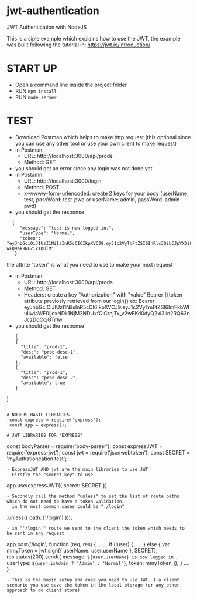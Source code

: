 # jwt-authentication
JWT Authentication with NodeJS

This is a siple example which explains how to use the JWT, the example was  built  following the tutorial in:
https://jwt.io/introduction/

# START UP
- Open a command line inside the project folder
- RUN `npm install`
- RUN `node server` 

# TEST
- Download Postman which helps to make http request (this optional since you can use any other tool or  use your own client to make request)
- in Postman:
  - URL: http://localhost:3000/api/prods
   - Method: GET
- you should get an error since any login was not  done yet
- in Postamn:
  - URL: http://localhost:3000/login
  - Method: POST
  - x-wwww-form-urlencoded: create 2 keys for your body (userName: test,  passWord: test-pwd or userName: admin, passWord: admin-pwd)
- you should get the response 
 ``` 
   {
      "message": "test is now logged in.",
      "userType": "Normal",
      "token": "eyJhbGciOiJIUzI1NiIsInR5cCI6IkpXVCJ9.eyJ1c2VyTmFtZSI6InRlc3QiLCJpYXQiOjE0OTU2MzgxNDh9.jul0qpw2PIHEkK6VPLQeCcmHW-wEQ9ak9NEZixTDUlM"
    }
```
  the attrite "token" is what you need to use to make your next request
 - in Postman:
    - URL: http://localhost:3000/api/prods
    - Method: GET
    - Headers: create a key "Authorization" with "value" Bearer {{token atribute previosly retrieved from our login}}
      ex:
      Bearer eyJhbGciOiJIUzI1NiIsInR5cCI6IkpXVCJ9.eyJ1c2VyTmFtZSI6ImFkbWluIiwiaWF0IjoxNDk1NjM2NDUxfQ.CrnjTx_v2wFKd0dyQ2xi3Iin2RQ63nJczDdCcjGTr1w 
  - you should get the response
    ```
    [
    {
      "title": "prod-1",
      "desc": "prod-desc-1",
      "available": false
    },
    {
      "title": "prod-1",
      "desc": "prod-desc-2",
      "available": true
    }
  ] 
  ```
 
# NODEJS BASIC LIBRARIES
  `const express = require('express');`
  `const app = express();`
  
# JWT LIBRARIES FOR "EXPRESS"
```
  const bodyParser = require('body-parser');
  const expressJWT = require('express-jwt');
  const jwt = require('jsonwebtoken');
  const SECRET = 'myAuthationcation test';
```
- ExpressJWT AND jwt are the main libraries to use JWT
- Firstly the "secret key" to use 
```
  app.use(expressJWT({
      secret: SECRET
  })
```
- Secondly call the method "unless" to set the list of route paths which do not need to have a token validation, 
  in the most common cases could be "./login"
```
.unless({
    path: ['/login']
}));
```
- in "'/login'" route we send to the client the token which needs to be sent in any request
```
app.post('/login', function (req, res) {
.......
    if (!user) {
      .....
    } else {
        var mmyToken = jwt.sign({
            userName: user.userName
        }, SECRET);
        res.status(200).send({
            message:  `${user.userName} is now logged in.`,
            userType: `${user.isAdmin ? 'Admin' : 'Normal'}`,
            token: mmyToken
        });
    }
....
}
```
- This is the basic setup and cose you need to use JWT. I a client scenario you use save the token in the local storage (or any other approach to do client store)
     
